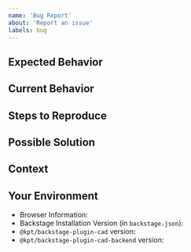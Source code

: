 ```yaml
---
name: 'Bug Report'
about: 'Report an issue'
labels: bug
---
```


<!--- Provide a general summary of the bug in the Title above -->

## Expected Behavior

<!--- Tell us what should happen -->

## Current Behavior

<!--- Tell us what happens instead -->

## Steps to Reproduce

<!--- Provide a link to a live example, or an unambiguous set of steps to -->
<!--- reproduce this bug. Include code or configuration to reproduce, if relevant -->

## Possible Solution

<!--- Not obligatory, but suggest a fix/reason for the bug, -->
<!--- or ideas as to the implementation of the addition or change -->

## Context

<!--- How has this issue affected you? What are you trying to accomplish? -->
<!--- Providing context (e.g. links to configuration settings, -->
<!--- stack trace or log data) helps us come up with a solution that is most useful in the real world -->

## Your Environment

<!--- Include as many relevant details about the environment you experienced the bug in -->

- Browser Information: <!--- For example Google Chrome 97.0.4692.99 -->
- Backstage Installation Version (in `backstage.json`): <!--- For example 1.3.0 -->
- `@kpt/backstage-plugin-cad` version: <!--- For example 0.1.0 -->
- `@kpt/backstage-plugin-cad-backend` version: <!--- For example 0.1.0 -->
